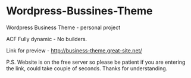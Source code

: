 # Wordpress-Bussines-Theme
Wordpress Business Theme - personal project

ACF Fully dynamic - No builders.

Link for preview - http://business-theme.great-site.net/

P.S.
Website is on the free server so please be patient if you are entering the link, could take couple of seconds. Thanks for understanding.

